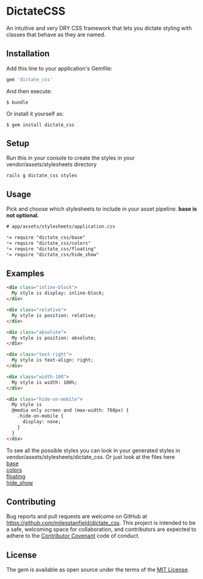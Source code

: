 # DictateCSS

An intuitive and very DRY CSS framework that lets you dictate styling with classes that behave as they are named.


## Installation

Add this line to your application's Gemfile:

```ruby
gem 'dictate_css'
```

And then execute:

    $ bundle

Or install it yourself as:

    $ gem install dictate_css

## Setup

Run this in your console to create the styles in your vendor/assets/stylesheets directory

```
rails g dictate_css styles
```

## Usage

Pick and choose which stylesheets to include in your asset pipeline. **base is not optional.**

```css
# app/assets/stylesheets/application.css

*= require "dictate_css/base"
*= require "dictate_css/colors"
*= require "dictate_css/floating"
*= require "dictate_css/hide_show"
```

## Examples

```html
<div class="inline-block">
  My style is display: inline-block;
</div>

<div class="relative">
  My style is position: relative;
</div>

<div class="absolute">
  My style is position: absolute;
</div>

<div class="text-right">
  My style is text-align: right;
</div>

<div class="width-100">
  My style is width: 100%;
</div>

<div class="hide-on-mobile">
  My style is
  @media only screen and (max-width: 768px) {
    .hide-on-mobile {
      display: none;
    }
  }
</div>
```

To see all the possible styles you can look in your generated styles in vendor/assets/stylesheets/dictate_css. Or just look at the files here
<br>
[base](https://github.com/milesstanfield/dictate_css/blob/master/app/assets/stylesheets/dictate_css/base.css)
<br>
[colors](https://github.com/milesstanfield/dictate_css/blob/master/app/assets/stylesheets/dictate_css/colors.css)
<br>
[floating](https://github.com/milesstanfield/dictate_css/blob/master/app/assets/stylesheets/dictate_css/floating.css)
<br>
[hide_show](https://github.com/milesstanfield/dictate_css/blob/master/app/assets/stylesheets/dictate_css/hide_show.css)

## Contributing

Bug reports and pull requests are welcome on GitHub at https://github.com/milesstanfield/dictate_css. This project is intended to be a safe, welcoming space for collaboration, and contributors are expected to adhere to the [Contributor Covenant](contributor-covenant.org) code of conduct.


## License

The gem is available as open source under the terms of the [MIT License](http://opensource.org/licenses/MIT).

